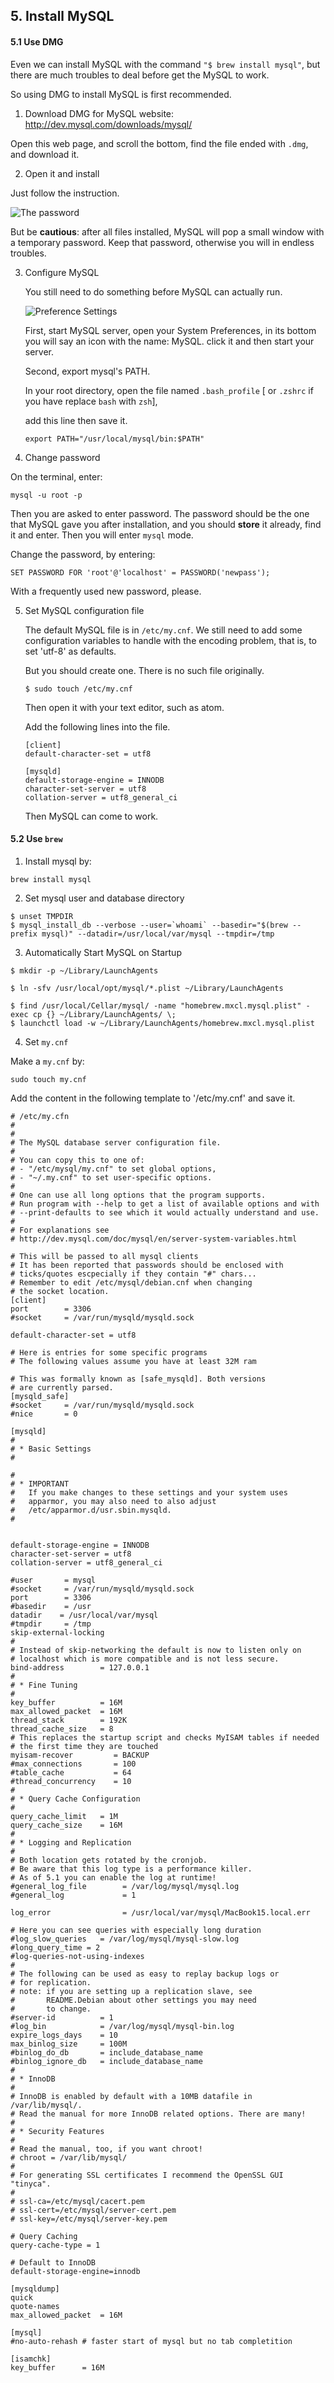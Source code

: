 ## 5. Install MySQL

#### 5.1 Use DMG
Even we can install MySQL with the command `"$ brew install mysql"`, but there are much troubles to deal before get the MySQL to work.

So using DMG to install MySQL is first recommended.

1. Download DMG for MySQL website: http://dev.mysql.com/downloads/mysql/

  Open this web page, and scroll the bottom, find the file ended with `.dmg`, and download it.

2. Open it and install

  Just follow the instruction.

  ![The password](http://ww3.sinaimg.cn/mw690/005WT5Wygw1f7mjezi048j30bx069q3z.jpg)

  But be __cautious__: after all files installed, MySQL will pop a small window with a temporary password. Keep that password, otherwise you will
  in endless troubles.

3. Configure MySQL

   You still need to do something before MySQL can actually run.

   ![Preference Settings](http://ww4.sinaimg.cn/mw690/005WT5Wygw1f7mjexc81sj30ii0ggacu.jpg)

   First, start MySQL server, open your System Preferences, in its bottom you will say an icon with the name: MySQL.
   click it and then start your server.

   Second, export mysql's PATH.

   In your root directory, open the file named `.bash_profile` [ or `.zshrc` if you have replace `bash` with `zsh`],

   add this line then save it.

   `export PATH="/usr/local/mysql/bin:$PATH"`

4. Change password

  On the terminal, enter:

  `mysql -u root -p`

  Then you are asked to enter password. The password should be the one that MySQL gave you after installation, and you should __store__ it already,
  find it and enter. Then you will enter `mysql` mode.

  Change the password, by entering:

  `SET PASSWORD FOR 'root'@'localhost' = PASSWORD('newpass');`

  With a frequently used new password, please.

5. Set MySQL configuration file

    The default MySQL file is in `/etc/my.cnf`. We still need to add some configuration variables to handle with the encoding problem, that is, to set 'utf-8' as defaults.

    But you should create one. There is no such file originally.

    `$ sudo touch /etc/my.cnf`

    Then open it with your text editor, such as atom.

    Add the following lines into the file.

    ```
    [client]
    default-character-set = utf8

    [mysqld]
    default-storage-engine = INNODB
    character-set-server = utf8
    collation-server = utf8_general_ci
    ```

    Then MySQL can come to work.

#### 5.2 Use `brew`

1. Install mysql by:

  `brew install mysql`

2. Set mysql user and database directory

  ```
  $ unset TMPDIR
  $ mysql_install_db --verbose --user=`whoami` --basedir="$(brew --prefix mysql)" --datadir=/usr/local/var/mysql --tmpdir=/tmp
  ```

3. Automatically Start MySQL on Startup

  ```
  $ mkdir -p ~/Library/LaunchAgents

  $ ln -sfv /usr/local/opt/mysql/*.plist ~/Library/LaunchAgents

  $ find /usr/local/Cellar/mysql/ -name "homebrew.mxcl.mysql.plist" -exec cp {} ~/Library/LaunchAgents/ \;
  $ launchctl load -w ~/Library/LaunchAgents/homebrew.mxcl.mysql.plist
  ```

4. Set `my.cnf`

  Make a `my.cnf` by:

  `sudo touch my.cnf`

  Add the content in the following template to '/etc/my.cnf' and save it.


```
# /etc/my.cfn
#
#
# The MySQL database server configuration file.
#
# You can copy this to one of:
# - "/etc/mysql/my.cnf" to set global options,
# - "~/.my.cnf" to set user-specific options.
#
# One can use all long options that the program supports.
# Run program with --help to get a list of available options and with
# --print-defaults to see which it would actually understand and use.
#
# For explanations see
# http://dev.mysql.com/doc/mysql/en/server-system-variables.html

# This will be passed to all mysql clients
# It has been reported that passwords should be enclosed with
# ticks/quotes escpecially if they contain "#" chars...
# Remember to edit /etc/mysql/debian.cnf when changing
# the socket location.
[client]
port        = 3306
#socket     = /var/run/mysqld/mysqld.sock

default-character-set = utf8

# Here is entries for some specific programs
# The following values assume you have at least 32M ram

# This was formally known as [safe_mysqld]. Both versions
# are currently parsed.
[mysqld_safe]
#socket     = /var/run/mysqld/mysqld.sock
#nice       = 0

[mysqld]
#
# * Basic Settings
#

#
# * IMPORTANT
#   If you make changes to these settings and your system uses
#   apparmor, you may also need to also adjust
#   /etc/apparmor.d/usr.sbin.mysqld.
#


default-storage-engine = INNODB
character-set-server = utf8
collation-server = utf8_general_ci

#user       = mysql
#socket     = /var/run/mysqld/mysqld.sock
port        = 3306
#basedir    = /usr
datadir    = /usr/local/var/mysql
#tmpdir     = /tmp
skip-external-locking
#
# Instead of skip-networking the default is now to listen only on
# localhost which is more compatible and is not less secure.
bind-address        = 127.0.0.1
#
# * Fine Tuning
#
key_buffer          = 16M
max_allowed_packet  = 16M
thread_stack        = 192K
thread_cache_size   = 8
# This replaces the startup script and checks MyISAM tables if needed
# the first time they are touched
myisam-recover         = BACKUP
#max_connections       = 100
#table_cache           = 64
#thread_concurrency    = 10
#
# * Query Cache Configuration
#
query_cache_limit   = 1M
query_cache_size    = 16M
#
# * Logging and Replication
#
# Both location gets rotated by the cronjob.
# Be aware that this log type is a performance killer.
# As of 5.1 you can enable the log at runtime!
#general_log_file        = /var/log/mysql/mysql.log
#general_log             = 1

log_error                = /usr/local/var/mysql/MacBook15.local.err

# Here you can see queries with especially long duration
#log_slow_queries   = /var/log/mysql/mysql-slow.log
#long_query_time = 2
#log-queries-not-using-indexes
#
# The following can be used as easy to replay backup logs or
# for replication.
# note: if you are setting up a replication slave, see
#       README.Debian about other settings you may need
#       to change.
#server-id          = 1
#log_bin            = /var/log/mysql/mysql-bin.log
expire_logs_days    = 10
max_binlog_size     = 100M
#binlog_do_db       = include_database_name
#binlog_ignore_db   = include_database_name
#
# * InnoDB
#
# InnoDB is enabled by default with a 10MB datafile in /var/lib/mysql/.
# Read the manual for more InnoDB related options. There are many!
#
# * Security Features
#
# Read the manual, too, if you want chroot!
# chroot = /var/lib/mysql/
#
# For generating SSL certificates I recommend the OpenSSL GUI "tinyca".
#
# ssl-ca=/etc/mysql/cacert.pem
# ssl-cert=/etc/mysql/server-cert.pem
# ssl-key=/etc/mysql/server-key.pem

# Query Caching
query-cache-type = 1

# Default to InnoDB
default-storage-engine=innodb

[mysqldump]
quick
quote-names
max_allowed_packet  = 16M

[mysql]
#no-auto-rehash # faster start of mysql but no tab completition

[isamchk]
key_buffer      = 16M
```
